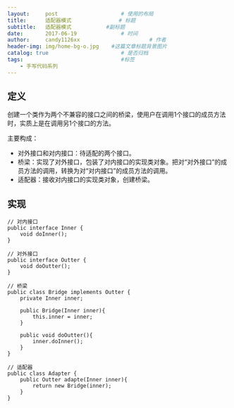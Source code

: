```yaml
---
layout:     post                    # 使用的布局
title:      适配器模式               # 标题 
subtitle:   适配器模式           #副标题
date:       2017-06-19              # 时间
author:     candy1126xx                      # 作者
header-img: img/home-bg-o.jpg    #这篇文章标题背景图片
catalog: true                       # 是否归档
tags:                               #标签
    - 手写代码系列
---
```


## 定义
创建一个类作为两个不兼容的接口之间的桥梁，使用户在调用1个接口的成员方法时，实质上是在调用另1个接口的方法。

主要构成：

* 对外接口和对内接口：待适配的两个接口。
* 桥梁：实现了对外接口，包装了对内接口的实现类对象。把对“对外接口”的成员方法的调用，转换为对“对内接口”的成员方法的调用。
* 适配器：接收对内接口的实现类对象，创建桥梁。

## 实现

```
// 对内接口
public interface Inner {
	void doInner();
}

// 对外接口
public interface Outter {
	void doOutter();
}

// 桥梁
public class Bridge implements Outter {
	private Inner inner;
	
	public Bridge(Inner inner){
		this.inner = inner;
	}
	
	public void doOutter(){
		inner.doInner();
	}
}

// 适配器
public class Adapter {
	public Outter adapte(Inner inner){
		return new Bridge(inner);
	}
}
```